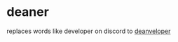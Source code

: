 # deaner

replaces words like developer on discord to [deanveloper](https://github.com/deanveloper)

